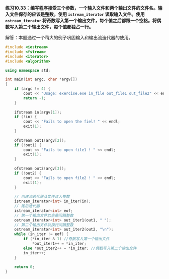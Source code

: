**练习10.33：编写程序接受三个参数，一个输入文件和两个输出文件的文件名。输入文件保存的应该是整数。使用 `istream_iterator` 读取输入文件。使用 `ostream_iterator` 将奇数写入第一个输出文件，每个值之后都跟一个空格。将偶数写入第二个输出文件，每个值都独占一行。**

解答：本题通过一个稍大的例子巩固输入和输出流迭代器的使用。

```c++
#include <iostream>
#include <fstream>
#include <iterator>
#include <algorithm>

using namespace std;

int main(int argc, char *argv[])
{
    if (argc != 4) {
        cout << "Usage: exercise.exe in_file out_file1 out_file2" << endl;
        return -1;
    }
    
    ifstream in(argv[1]);
    if (!in) {
        cout << "Fails to open the fiel! " << endl;
        exit(1);
    }
    
    ofstream out1(argv[2]);
    if (!out1) {
        cout << "Fails to open file1 ! " << endl;
        exit(1);
    }
    
    ofstream out2(argv[3]);
    if (!out2) {
        cout << "Fails to open file2 ! " << endl;
        exit(1);
    }
    
    // 创建流迭代器从文件读入整数
    istream_iterator<int> in_iter(in);
    // 尾后迭代器
    istream_iterator<int> eof;
    // 第一个输出文件以空格间隔整数
    ostream_iterator<int> out_iter1(out1, " ");
    // 第二个输出文件以换行间隔整数
    ostream_iterator<int> out_iter2(out2, "\n");
    while (in_iter != eof) {
        if (*in_iter & 1) //奇数写入第一个输出文件
            *out_iter1++ = *in_iter;
        else *out_iter2++ = *in_iter; //偶数写入第二个输出文件
        in_iter++;
    }
    
    return 0;
}
```
